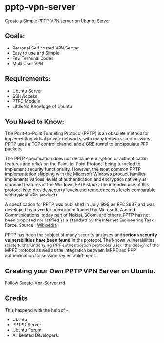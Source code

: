 # pptp-vpn-server

Create a Simple PPTP VPN server on Ubuntu Server

## Goals:

* Personal Self hosted VPN Server
* Easy to use and Simple
* Few Terminal Codes
* Multi User VPN

## Requirements:

* Ubuntu Server
* SSH Access
* PTPD Module
* Little/No Knowldge of Ubuntu


## You Need to Know:

The Point-to-Point Tunneling Protocol (PPTP) is an obsolete method for implementing virtual private networks, with many known security issues. PPTP uses a TCP control channel and a GRE tunnel to encapsulate PPP packets.

The PPTP specification does not describe encryption or authentication features and relies on the Point-to-Point Protocol being tunneled to implement security functionality. However, the most common PPTP implementation shipping with the Microsoft Windows product families implements various levels of authentication and encryption natively as standard features of the Windows PPTP stack. The intended use of this protocol is to provide security levels and remote access levels comparable with typical VPN products.

A specification for PPTP was published in July 1999 as RFC 2637 and was developed by a vendor consortium formed by Microsoft, Ascend Communications (today part of Nokia), 3Com, and others. PPTP has not been proposed nor ratified as a standard by the Internet Engineering Task Force. Source : [Wikipedia](https://en.wikipedia.org/wiki/Point-to-Point_Tunneling_Protocol)

PPTP has been the subject of many security analyses and **serious security vulnerabilities have been found** in the protocol. The known vulnerabilities relate to the underlying PPP authentication protocols used, the design of the MPPE protocol as well as the integration between MPPE and PPP authentication for session key establishment.

## Creating your Own PPTP VPN Server on Ubuntu.

Follow [Create-Vpn-Server.md](/Create-Vpn-Server.md)

## Credits

This happend with the help of -

* Ubuntu
* PPTPD Server
* Ubuntu Forum
* All Related Developers
